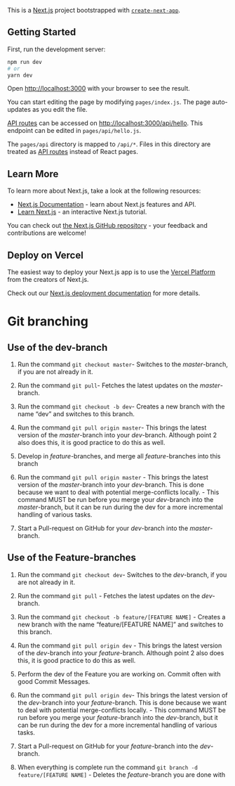 This is a [Next.js](https://nextjs.org/) project bootstrapped with [`create-next-app`](https://github.com/vercel/next.js/tree/canary/packages/create-next-app).

## Getting Started

First, run the development server:

```bash
npm run dev
# or
yarn dev
```

Open [http://localhost:3000](http://localhost:3000) with your browser to see the result.

You can start editing the page by modifying `pages/index.js`. The page auto-updates as you edit the file.

[API routes](https://nextjs.org/docs/api-routes/introduction) can be accessed on [http://localhost:3000/api/hello](http://localhost:3000/api/hello). This endpoint can be edited in `pages/api/hello.js`.

The `pages/api` directory is mapped to `/api/*`. Files in this directory are treated as [API routes](https://nextjs.org/docs/api-routes/introduction) instead of React pages.

## Learn More

To learn more about Next.js, take a look at the following resources:

- [Next.js Documentation](https://nextjs.org/docs) - learn about Next.js features and API.
- [Learn Next.js](https://nextjs.org/learn) - an interactive Next.js tutorial.

You can check out [the Next.js GitHub repository](https://github.com/vercel/next.js/) - your feedback and contributions are welcome!

## Deploy on Vercel

The easiest way to deploy your Next.js app is to use the [Vercel Platform](https://vercel.com/new?utm_medium=default-template&filter=next.js&utm_source=create-next-app&utm_campaign=create-next-app-readme) from the creators of Next.js.

Check out our [Next.js deployment documentation](https://nextjs.org/docs/deployment) for more details.

# Git branching

## Use of the dev-branch

1. Run the command `git checkout master`- Switches to the _master_-branch, if you are not already in it.

2. Run the command `git pull`- Fetches the latest updates on the _master_-branch.

3. Run the command `git checkout -b dev`- Creates a new branch with the name “dev” and switches to this branch.

4. Run the command `git pull origin master`- This brings the latest version of the _master_-branch into your _dev_-branch. Although point 2 also does this, it is good practice to do this as well.

5. Develop in _feature_-branches, and merge all _feature_-branches into this branch

6. Run the command `git pull origin master` - This brings the latest version of the _master_-branch into your _dev_-branch. This is done because we want to deal with potential merge-conflicts locally. - This command MUST be run before you merge your _dev_-branch into the _master_-branch, but it can be run during the dev for a more incremental handling of various tasks.

7. Start a Pull-request on GitHub for your _dev_-branch into the _master_-branch.

## Use of the Feature-branches

1. Run the command `git checkout dev`- Switches to the _dev_-branch, if you are not already in it.

2. Run the command `git pull` - Fetches the latest updates on the _dev_-branch.

3. Run the command `git checkout -b feature/[FEATURE NAME]` - Creates a new branch with the name “feature/[FEATURE NAME]” and switches to this branch.

4. Run the command `git pull origin dev` - This brings the latest version of the _dev_-branch into your _feature_-branch. Although point 2 also does this, it is good practice to do this as well.

5. Perform the dev of the Feature you are working on. Commit often with good Commit Messages.

6. Run the command `git pull origin dev`- This brings the latest version of the _dev_-branch into your _feature_-branch. This is done because we want to deal with potential merge-conflicts locally. - This command MUST be run before you merge your _feature_-branch into the _dev_-branch, but it can be run during the dev for a more incremental handling of various tasks.

7. Start a Pull-request on GitHub for your _feature_-branch into the _dev_-branch.

8. When everything is complete run the command `git branch -d feature/[FEATURE NAME]` - Deletes the _feature_-branch you are done with
